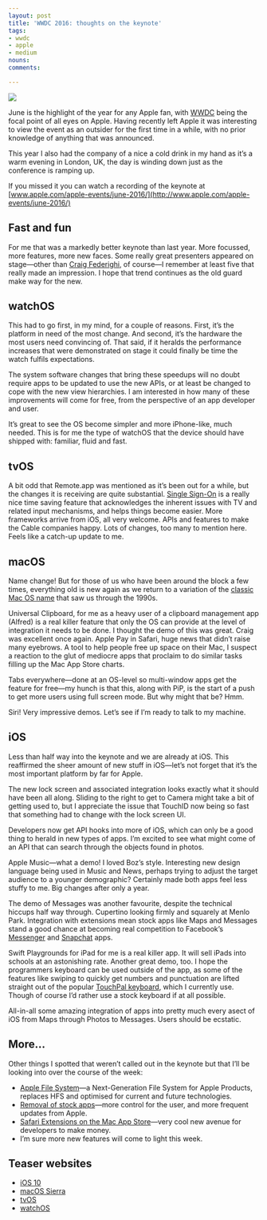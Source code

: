 ```yaml
---
layout: post
title: 'WWDC 2016: thoughts on the keynote'
tags:
- wwdc
- apple
- medium
nouns:
comments: 

---
```


![](https://miro.medium.com/max/1400/1*iexhcn9uFh8cBUPkshnC4A.png)

June is the highlight of the year for any Apple fan, with [WWDC](https://developer.apple.com/wwdc/) being the focal point of all eyes on Apple. Having recently left Apple it was interesting to view the event as an outsider for the first time in a while, with no prior knowledge of anything that was announced.

This year I also had the company of a nice a cold drink in my hand as it’s a warm evening in London, UK, the day is winding down just as the conference is ramping up.

If you missed it you can watch a recording of the keynote at [www.apple.com/apple-events/june-2016/](http://www.apple.com/apple-events/june-2016/)

Fast and fun
------------

For me that was a markedly better keynote than last year. More focussed, more features, more new faces. Some really great presenters appeared on stage—other than [Craig Federighi](http://www.apple.com/uk/pr/bios/craig-federighi.html), of course—I remember at least five that really made an impression. I hope that trend continues as the old guard make way for the new.

watchOS
-------

This had to go first, in my mind, for a couple of reasons. First, it’s the platform in need of the most change. And second, it’s the hardware the most users need convincing of. That said, if it heralds the performance increases that were demonstrated on stage it could finally be time the watch fulfils expectations.

The system software changes that bring these speedups will no doubt require apps to be updated to use the new APIs, or at least be changed to cope with the new view hierarchies. I am interested in how many of these improvements will come for free, from the perspective of an app developer and user.

It’s great to see the OS become simpler and more iPhone-like, much needed. This is for me the type of watchOS that the device should have shipped with: familiar, fluid and fast.

tvOS
----

A bit odd that Remote.app was mentioned as it’s been out for a while, but the changes it is receiving are quite substantial. [Single Sign-On](https://en.wikipedia.org/wiki/Single_sign-on) is a really nice time saving feature that acknowledges the inherent issues with TV and related input mechanisms, and helps things become easier. More frameworks arrive from iOS, all very welcome. APIs and features to make the Cable companies happy. Lots of changes, too many to mention here. Feels like a catch-up update to me.

macOS
-----

Name change! But for those of us who have been around the block a few times, everything old is new again as we return to a variation of the [classic Mac OS name](https://en.wikipedia.org/wiki/History_of_Mac_OS) that saw us through the 1990s.

Universal Clipboard, for me as a heavy user of a clipboard management app (Alfred) is a real killer feature that only the OS can provide at the level of integration it needs to be done. I thought the demo of this was great. Craig was excellent once again. Apple Pay in Safari, huge news that didn’t raise many eyebrows. A tool to help people free up space on their Mac, I suspect a reaction to the glut of mediocre apps that proclaim to do similar tasks filling up the Mac App Store charts.

Tabs everywhere—done at an OS-level so multi-window apps get the feature for free—my hunch is that this, along with PiP, is the start of a push to get more users using full screen mode. But why might that be? Hmm.

Siri! Very impressive demos. Let’s see if I’m ready to talk to my machine.

iOS
---

Less than half way into the keynote and we are already at iOS. This reaffirmed the sheer amount of new stuff in iOS—let’s not forget that it’s the most important platform by far for Apple.

The new lock screen and associated integration looks exactly what it should have been all along. Sliding to the right to get to Camera might take a bit of getting used to, but I appreciate the issue that TouchID now being so fast that something had to change with the lock screen UI.

Developers now get API hooks into more of iOS, which can only be a good thing to herald in new types of apps. I’m excited to see what might come of an API that can search through the objects found in photos.

Apple Music—what a demo! I loved Boz’s style. Interesting new design language being used in Music and News, perhaps trying to adjust the target audience to a younger demographic? Certainly made both apps feel less stuffy to me. Big changes after only a year.

The demo of Messages was another favourite, despite the technical hiccups half way through. Cupertino looking firmly and squarely at Menlo Park. Integration with extensions mean stock apps like Maps and Messages stand a good chance at becoming real competition to Facebook’s [Messenger](https://itunes.apple.com/gb/app/messenger/id454638411?mt=8) and [Snapchat](https://itunes.apple.com/gb/app/snapchat/id447188370?mt=8) apps.

Swift Playgrounds for iPad for me is a real killer app. It will sell iPads into schools at an astonishing rate. Another great demo, too. I hope the programmers keyboard can be used outside of the app, as some of the features like swiping to quickly get numbers and punctuation are lifted straight out of the popular [TouchPal keyboard](https://itunes.apple.com/gb/app/touchpal-keyboard-type-fun/id909654683?mt=8), which I currently use. Though of course I’d rather use a stock keyboard if at all possible.

All-in-all some amazing integration of apps into pretty much every asect of iOS from Maps through Photos to Messages. Users should be ecstatic.

More…
-----

Other things I spotted that weren’t called out in the keynote but that I’ll be looking into over the course of the week:

*   [Apple File System](https://developer.apple.com/library/prerelease/content/documentation/FileManagement/Conceptual/APFS_Guide/Introduction/Introduction.html)—a Next-Generation File System for Apple Products, replaces HFS and optimised for current and future technologies.
*   [Removal of stock apps](http://techcrunch.com/2016/06/13/apple-unbundles-its-native-apps-like-mail-maps-music-and-more-puts-them-in-the-app-store/)—more control for the user, and more frequent updates from Apple.
*   [Safari Extensions on the Mac App Store](https://developer.apple.com/safari/)—very cool new avenue for developers to make money.
*   I’m sure more new features will come to light this week.

Teaser websites
---------------

*   [iOS 10](https://developer.apple.com/ios/)
*   [macOS Sierra](https://developer.apple.com/macos/)
*   [tvOS](https://developer.apple.com/tvos/)
*   [watchOS](https://developer.apple.com/watchos/)